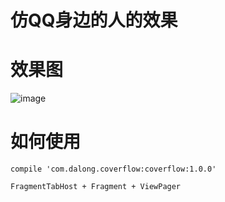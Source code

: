 # 仿QQ身边的人的效果


# 效果图

![image](https://github.com/dalong982242260/SlidingBall/blob/master/img/dalong.gif?raw=true)


# 如何使用

    compile 'com.dalong.coverflow:coverflow:1.0.0'

    FragmentTabHost + Fragment + ViewPager
    
    
    
    
    
